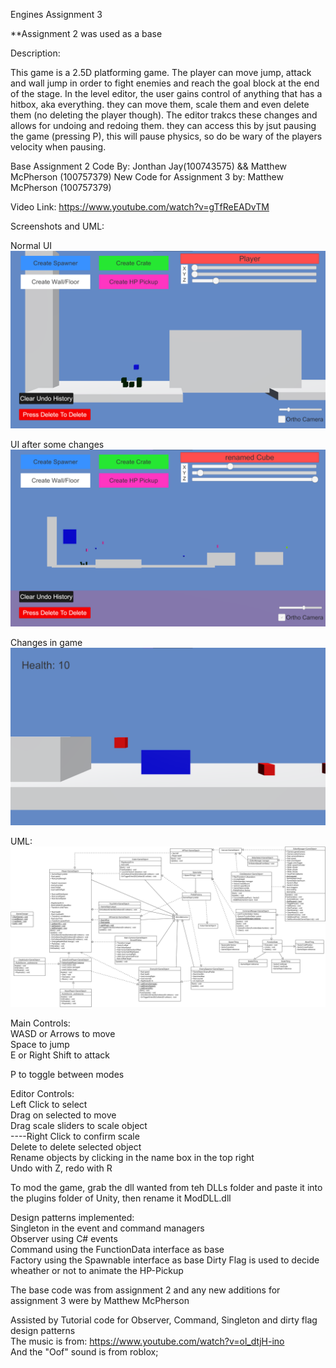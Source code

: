 Engines Assignment 3

**Assignment 2 was used as a base

Description:

This game is a 2.5D platforming game. The player can move jump, attack and wall jump in order to fight enemies and reach the goal block at the end of the stage. In the level editor, the user gains control of anything that has a hitbox, aka everything. they can move them, scale them and even delete them (no deleting the player though). The editor trakcs these changes and allows for undoing and redoing them. they can access this by jsut pausing the game (pressing P), this will pause physics, so do be wary of the players velocity when pausing.

Base Assignment 2 Code By: Jonthan Jay(100743575) && Matthew McPherson (100757379)
New Code for Assignment 3 by: Matthew McPherson (100757379)

Video Link: https://www.youtube.com/watch?v=gTfReEADvTM

Screenshots and UML:

Normal UI  
![Normal UI](docs/Editor.png)

UI after some changes  
![Stuff done](docs/Editor2.png)

Changes in game  
![In Game](docs/GameView.png)


UML:  
![UML](docs/UML.png)

Main Controls:  
WASD or Arrows to move  
Space to jump  
E or Right Shift to attack

P to toggle between modes

Editor Controls:  
Left Click to select  
Drag on selected to move  
Drag scale sliders to scale object  
----Right Click to confirm scale  
Delete to delete selected object  
Rename objects by clicking in the name box in the top right  
Undo with Z, redo with R


To mod the game, grab the dll wanted from teh DLLs folder and paste it into the plugins folder of Unity, then rename it ModDLL.dll

Design patterns implemented:  
Singleton in the event and command managers  
Observer using C# events  
Command using the FunctionData interface as base  
Factory using the Spawnable interface as base
Dirty Flag is used to decide wheather or not to animate the HP-Pickup


The base code was from assignment 2 and any new additions for assignment 3 were by Matthew McPherson

Assisted by Tutorial code for Observer, Command, Singleton and dirty flag design patterns  
The music is from: https://www.youtube.com/watch?v=ol_dtjH-ino  
And the "Oof" sound is from roblox;
